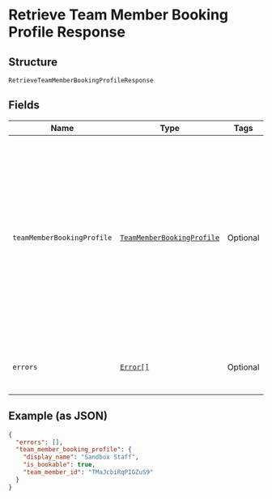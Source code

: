 
# Retrieve Team Member Booking Profile Response

## Structure

`RetrieveTeamMemberBookingProfileResponse`

## Fields

| Name | Type | Tags | Description |
|  --- | --- | --- | --- |
| `teamMemberBookingProfile` | [`TeamMemberBookingProfile`](/doc/models/team-member-booking-profile.md) | Optional | The booking profile of a seller's team member, including the team member's ID, display name, description and whether the team member can be booked as a service provider. |
| `errors` | [`Error[]`](/doc/models/error.md) | Optional | Any errors that occurred during the request. |

## Example (as JSON)

```json
{
  "errors": [],
  "team_member_booking_profile": {
    "display_name": "Sandbox Staff",
    "is_bookable": true,
    "team_member_id": "TMaJcbiRqPIGZuS9"
  }
}
```

